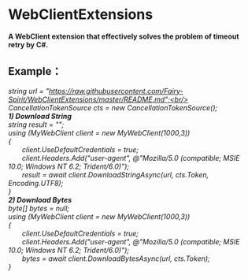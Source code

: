 # WebClientExtensions
**A WebClient extension that effectively solves the problem of timeout retry by C#.**
## Example：
*string url = "https://raw.githubusercontent.com/Fairy-Spirit/WebClientExtensions/master/README.md";<br/>
CancellationTokenSource cts = new CancellationTokenSource();
<br/>
**1) Download String**<br/>
string result = "";<br/>
using (MyWebClient client = new MyWebClient(1000,3))<br/>
{  <br/>
   &ensp;&ensp;&ensp;&ensp;client.UseDefaultCredentials = true;<br/>
   &ensp;&ensp;&ensp;&ensp;client.Headers.Add("user-agent", @"Mozilla/5.0 (compatible; MSIE 10.0; Windows NT 6.2; Trident/6.0)");<br/>
   &ensp;&ensp;&ensp;&ensp;result = await client.DownloadStringAsync(url, cts.Token, Encoding.UTF8);<br/>
}
<br/>
**2) Download Bytes**<br/>
byte[] bytes = null;<br/>
using (MyWebClient client = new MyWebClient(1000,3))<br/>
{<br/>
   &ensp;&ensp;&ensp;&ensp;client.UseDefaultCredentials = true;<br/>
   &ensp;&ensp;&ensp;&ensp;client.Headers.Add("user-agent", @"Mozilla/5.0 (compatible; MSIE 10.0; Windows NT 6.2; Trident/6.0)");<br/>
   &ensp;&ensp;&ensp;&ensp;bytes = await client.DownloadBytesAsync(url, cts.Token);<br/>
}*
